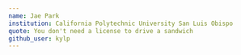```yaml
---
name: Jae Park
institution: California Polytechnic University San Luis Obispo
quote: You don't need a license to drive a sandwich
github_user: kylp
---
```


